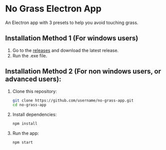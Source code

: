 # No Grass Electron App

An Electron app with 3 presets to help you avoid touching grass.

## Installation Method 1 (For windows users)
1. Go to the [releases](https://github.com/anti-grass/anti-grass-notifications/releases/) and download the latest release.
2. Run the .exe file.

## Installation Method 2 (For non windows users, or advanced users):
1. Clone this repository:  
   ```bash
   git clone https://github.com/username/no-grass-app.git
   cd no-grass-app
   ```
2. Install dependencies:
    ```bash
    npm install
    ```
3. Run the app:
    ```bash
    npm start
    ```